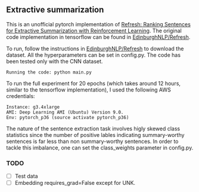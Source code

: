 ## Extractive summarization

This is an unofficial pytorch implementation of [Refresh: Ranking Sentences for Extractive Summarization with Reinforcement Learning](https://arxiv.org/pdf/1802.08636.pdf). The original code implementation in tensorflow can be found in [EdinburghNLP/Refresh](https://github.com/EdinburghNLP/Refresh).


To run, follow the instructions in [EdinburghNLP/Refresh](https://github.com/EdinburghNLP/Refresh) to download the dataset. All the hyperparameters can be set in config.py. The code has been tested only with the CNN dataset. 
```
Running the code: python main.py
```
To run the full experiment for 20 epochs (which takes around 12 hours, similar to the tensorflow implementation), I used the following AWS credentials:
```
Instance: g3.4xlarge 
AMI: Deep Learning AMI (Ubuntu) Version 9.0. 
Env: pytorch_p36 (source activate pytorch_p36)
```

The nature of the sentence extraction task involves higly skewed class statistics since the number of positive lables indicating summary-worthy sentences is far less than non summary-worthy sentences. In order to tackle this imbalance, one can set the class_weights parameter in config.py.

### TODO
- [ ] Test data
- [ ] Embedding requires_grad=False except for UNK.
